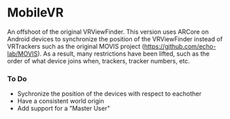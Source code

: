 # MobileVR
An offshoot of the original VRViewFinder. This version uses ARCore on Android devices to synchronize the position of the VRViewFinder instead of VRTrackers such as the original MOVIS project (https://github.com/echo-lab/MOVIS).
As a result, many restrictions have been lifted, such as the order of what device joins when, trackers, tracker numbers, etc.

### To Do
- Sychronize the position of the devices with respect to eachother
- Have a consistent world origin
- Add support for a "Master User"
